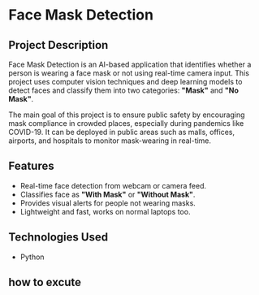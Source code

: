# Face Mask Detection 

## Project Description

Face Mask Detection is an AI-based application that identifies whether a person is wearing a face mask or not using real-time camera input. This project uses computer vision techniques and deep learning models to detect faces and classify them into two categories: **"Mask"** and **"No Mask"**.

The main goal of this project is to ensure public safety by encouraging mask compliance in crowded places, especially during pandemics like COVID-19. It can be deployed in public areas such as malls, offices, airports, and hospitals to monitor mask-wearing in real-time.

## Features
- Real-time face detection from webcam or camera feed.
- Classifies face as **"With Mask"** or **"Without Mask"**.
- Provides visual alerts for people not wearing masks.
- Lightweight and fast, works on normal laptops too.


## Technologies Used
- Python
## how to excute 

